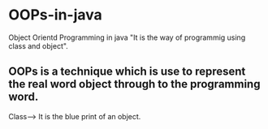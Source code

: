 # OOPs-in-java
Object Orientd Programming in java 
"It is the way of programmig using class and object".

OOPs is a technique which is use to represent the real word object through to the programming word.
-------------------------------------------------------------
Class-->
It is the blue print of an object.
